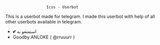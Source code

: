                      Icss - Userbot



This is a userbot made for telegram. I made this userbot with help of all other userbots available in telegram.

- 💕 استمتعو به
- Goodby ANLOKE ( @rruuurr )

